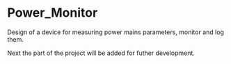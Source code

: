 # Power_Monitor
Design of a device for measuring power mains parameters, monitor and log them.

Next the part of the project will be added for futher development.

